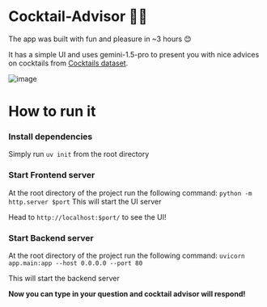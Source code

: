 # Cocktail-Advisor 👨‍💼
The app was built with fun and pleasure in ~3 hours 😊

It has a simple UI and uses gemini-1.5-pro to present you with nice advices on cocktails from [Cocktails dataset](https://www.kaggle.com/datasets/aadyasingh55/cocktails). 

![image](https://github.com/user-attachments/assets/7d047998-274b-4f0f-b63e-389ed832dc6e)

# How to run it

### Install dependencies

Simply run `uv init` from the root directory

### Start Frontend server

At the root directory of the project run the following command:
`python -m http.server $port`
This will start the UI server

Head to `http://localhost:$port/` to see the UI!

### Start Backend server 

At the root directory of the project run the following command:
`uvicorn app.main:app --host 0.0.0.0 --port 80`

This will start the backend server

**Now you can type in your question and cocktail advisor will respond!**
